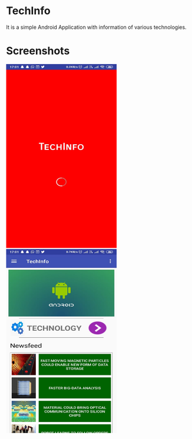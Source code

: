 # TechInfo
It is a simple Android Application with information of various technologies.

# Screenshots

<img src="images/splash.jpeg" height="500" width="300">       <img src="images/home.jpeg" height="500" width="300">
